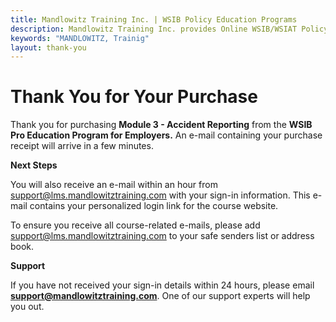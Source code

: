 ```yaml
---
title: Mandlowitz Training Inc. | WSIB Policy Education Programs
description: Mandlowitz Training Inc. provides Online WSIB/WSIAT Policy/Procedure education and training for employers and professionals.
keywords: "MANDLOWITZ, Trainig"
layout: thank-you
---
```


# **Thank You for Your Purchase**

Thank you for purchasing **Module 3 - Accident Reporting** from the **WSIB Pro Education Program for Employers.** An e-mail containing your purchase receipt will arrive in a few minutes.
 

**Next Steps**

You will also receive an e-mail within an hour from [support@lms.mandlowitztraining.com](mailto:support@lms.mandlowitztraining.com) with your sign-in information. This e-mail contains your personalized login link for the course website.



To ensure you receive all course-related e-mails, please add [support@lms.mandlowitztraining.com](mailto:support@lms.mandlowitztraining.com) to your safe senders list or address book.
 

**Support**

If you have not received your sign-in details within 24 hours, please email **[support@mandlowitztraining.com](mailto:support@mandlowitztraining.com)**. One of our support experts will help you out.
